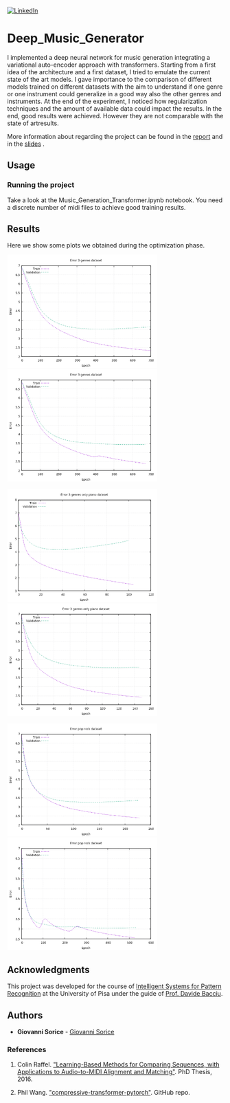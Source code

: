 [![LinkedIn][linkedin-shield]][linkedin-url]
# Deep_Music_Generator
I implemented a deep neural network for music generation integrating a variational auto-encoder approach with transformers. Starting from a first idea of the architecture and a first dataset, I tried to emulate the current state of the art models. I gave importance to the comparison of different models trained on different datasets with the aim to understand if one genre or one instrument could generalize in a good way also the other genres and instruments. At the end of the experiment, I noticed how regularization techniques and the amount of available data could impact the results. In the end, good results were achieved. However they are not comparable with the state of artresults.

More information about regarding the project can be found in the [report](https://github.com/GiovanniSorice/Deep_Music_Generator/blob/main/report/report.pdf) and in the [slides](https://github.com/GiovanniSorice/Deep_Music_Generator/blob/main/slide/ISPR-Slide.pdf) .

## Usage

### Running the project
Take a look at the Music_Generation_Transformer.ipynb notebook. You need a discrete number of midi files to achieve good training results.

## Results
Here we show some plots we obtained during the optimization phase. 
 
<img src="/report/img/Plot/full/plot_full_64_0_drop.png" width="350"><img src="/report/img/Plot/full/plot_full_64_0.1_drop.png" width="350">

<img src="/report/img/Plot/piano/plot_piano_64_0_drop.png" width="350"><img src="/report/img/Plot/piano/plot_piano_64_0.1_drop.png" width="350">

<img src="/report/img/Plot/pop_rock/plot_pop_rock_64_0_drop.png" width="350"><img src="/report/img/Plot/pop_rock/plot_pop_rock_64_0.1_drop.png" width="350">

## Acknowledgments
This project was developed for the course of [Intelligent Systems for Pattern Recognition](https://esami.unipi.it/esami2/programma.php?c=42278&aa=2019&docente=BACCIU&insegnamento=&sd=0) at the University of Pisa under the guide of [Prof. Davide Bacciu](http://pages.di.unipi.it/bacciu/).

## Authors
* **Giovanni Sorice**  - [Giovanni Sorice](https://github.com/GiovanniSorice)

### References

1. Colin Raffel.  ["Learning-Based Methods for Comparing Sequences, with Applications to Audio-to-MIDI Alignment and Matching"](http://colinraffel.com/publications/thesis.pdf). PhD Thesis, 2016.

1. Phil Wang.  ["compressive-transformer-pytorch"](https://github.com/lucidrains/compressive-transformer-pytorch). GitHub repo.


<!-- MARKDOWN LINKS & IMAGES -->
<!-- https://www.markdownguide.org/basic-syntax/#reference-style-links -->
[linkedin-shield]: https://img.shields.io/badge/-LinkedIn-black.svg?style=flat-square&logo=linkedin&colorB=555
[linkedin-url]: https://www.linkedin.com/in/giovanni-sorice/
